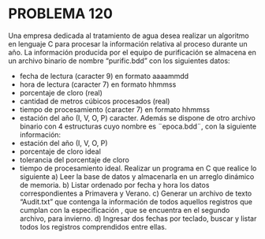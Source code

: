 # PROBLEMA 120

Una empresa dedicada al tratamiento de agua desea realizar un algoritmo en lenguaje C para 
procesar la información relativa al proceso durante un año. La información producida por el equipo 
de purificación se almacena en un archivo binario de nombre “purific.bdd” con los siguientes 
datos: 
- fecha de lectura (caracter 9) en formato aaaammdd 
- hora de lectura (caracter 7) en formato hhmmss 
- porcentaje de cloro (real) 
- cantidad de metros cúbicos procesados (real) 
- tiempo de procesamiento (caracter 7) en formato hhmmss 
- estación del año (I, V, O, P) caracter. 
Además se dispone de otro archivo binario con 4 estructuras cuyo nombre es ¨epoca.bdd¨, con 
la siguiente información: 
- estación del año (I, V, O, P) 
- porcentaje de cloro ideal 
- tolerancia del porcentaje de cloro 
- tiempo de procesamiento ideal. 
Realizar un programa en C que realice lo siguiente 
a) Leer la base de datos y almacenarla en un arreglo dinámico de memoria. 
b) Listar ordenado por fecha y hora los datos correspondientes a Primavera y Verano. 
c) Generar un archivo de texto “Audit.txt” que contenga la información de todos aquellos 
registros que cumplan con la especificación , que se encuentra en el segundo archivo, para 
invierno. 
d) Ingresar dos fechas por teclado, buscar y listar todos los registros comprendidos entre ellas.